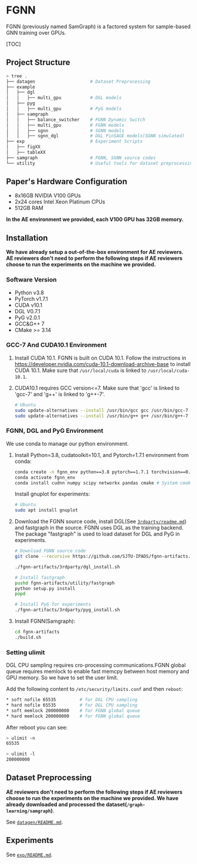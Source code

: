 # FGNN

FGNN (previously named SamGraph) is a factored system for sample-based GNN training over GPUs.

[TOC]


## Project Structure

```bash
> tree .
├── datagen                     # Dataset Preprocessing
├── example
│   ├── dgl
│   │   ├── multi_gpu           # DGL models
│   ├── pyg
│   │   ├── multi_gpu           # PyG models
│   ├── samgraph
│   │   ├── balance_switcher    # FGNN Dynamic Switch
│   │   ├── multi_gpu           # FGNN models
│   │   ├── sgnn                # SGNN models
│   │   ├── sgnn_dgl            # DGL PinSAGE models(SGNN simulated)
├── exp                         # Experiment Scripts
│   ├── figXX
│   ├── tableXX
├── samgraph                    # FGNN, SGNN source codes
└── utility                     # Useful tools for dataset preprocessing
```



## Paper's Hardware Configuration
- 8x16GB NVIDIA V100 GPUs
- 2x24 cores Intel Xeon Platinum CPUs
- 512GB RAM

**In the AE environment we provided,  each V100 GPU has 32GB memory.**



## Installation

**We have already setup a out-of-the-box environment for AE reviewers. AE reviewers don't need to perform the following steps if AE reviewers choose to run the experiments on the machine we provided.**

### Software Version

- Python v3.8
- PyTorch v1.7.1
- CUDA v10.1
- DGL V0.7.1
- PyG v2.0.1
- GCC&G++ 7
- CMake >= 3.14

### GCC-7 And CUDA10.1 Environment

1. Install CUDA 10.1. FGNN is built on CUDA 10.1. Follow the instructions in https://developer.nvidia.com/cuda-10.1-download-archive-base to install CUDA 10.1. Make sure that `/usr/local/cuda` is linked to `/usr/local/cuda-10.1`.

2. CUDA10.1 requires GCC version<=7. Make sure that 'gcc' is linked to 'gcc-7' and 'g++' is linked to 'g++-7'. 

    ```bash
    # Ubuntu
    sudo update-alternatives --install /usr/bin/gcc gcc /usr/bin/gcc-7 7
    sudo update-alternatives --install /usr/bin/g++ g++ /usr/bin/g++-7 7
    ```


### FGNN, DGL and PyG Environment

We use conda to manage our python environment.

1. Install Python=3.8, cudatoolkit=10.1, and Pytorch=1.7.1 environment from conda: 

    ```bash
    conda create -n fgnn_env python==3.8 pytorch==1.7.1 torchvision==0.8.2 torchaudio==0.7.2 cudatoolkit=10.1 -c pytorch -y
    conda activate fgnn_env
    conda install cudnn numpy scipy networkx pandas cmake # System cmake is too old to build DGL

    ```
    Install gnuplot for experiments:
    ```bash
    # Ubuntu
    sudo apt install gnuplot
    ```


2. Download the FGNN source code, install DGL(See [`3rdparty/readme.md`](3rdparty/readme.md)) and fastgraph in the source. FGNN uses DGL as the training backend. The package "fastgraph" is used to load dataset for DGL and PyG in experiments.

    ```bash
    # Download FGNN source code
    git clone --recursive https://github.com/SJTU-IPADS/fgnn-artifacts.git
    
    ./fgnn-artifacts/3rdparty/dgl_install.sh

    # Install fastgraph
    pushd fgnn-artifacts/utility/fastgraph
    python setup.py install
    popd

    # Install PyG for experiments
    ./fgnn-artifacts/3rdparty/pyg_install.sh
    ```

    

3. Install FGNN(Samgraph):
   
    ```bash
    cd fgnn-artifacts
    ./build.sh
    ```

### Setting ulimit
DGL CPU sampling requires cro-processing communications.FGNN global queue requires memlock to enable fast memcpy between host memory and GPU memory. So we have to set the user limit.


Add the following content to `/etc/security/limits.conf` and then `reboot`:

```bash
* soft nofile 65535         # for DGL CPU sampling
* hard nofile 65535         # for DGL CPU sampling
* soft memlock 200000000    # for FGNN global queue
* hard memlock 200000000    # for FGNN global queue
```

After reboot you can see:

```bash
> ulimit -n
65535

> ulimit -l
200000000
```



## Dataset Preprocessing

**AE reviewers don't need to perform the following steps if AE reviewers choose to run the experiments on the machine we provided. We have already downloaded and processed the dataset(`/graph-learning/samgraph`)**.

See [`datagen/README.md`](datagen/README.md).




## Experiments

See [`exp/README.md`](exp/README.md).
